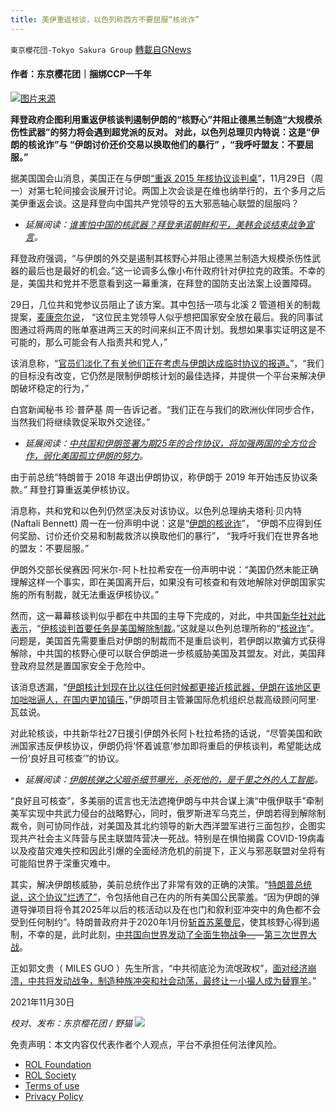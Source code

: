 ```yaml
---
title: 美伊重返核谈，以色列称西方不要屈服“核讹诈”
---
```

`東京櫻花団-Tokyo Sakura Group` [轉載自GNews](https://gnews.org/zh-hans/1707854/)

#### 作者：东京樱花团｜捆绑CCP一千年

![](https://assets.gnews.org/wp-content/uploads/2021/11/2伊核协议谈判.png)[图片来源](https://asiatimes.com/2021/11/whos-afraid-of-chinas-nukes/)

**拜登政府企图利用重返伊核谈判遏制伊朗的“核野心”并阻止德黑兰制造“大规模杀伤性武器”的努力将会遇到超党派的反对。 对此，以色列总理贝内特说：这是“伊朗的核讹诈”与 “伊朗讨价还价交易以换取他们的暴行” ，“我呼吁盟友：不要屈服。”**

据美国国会山消息，美国正在与伊朗[“重返 2015 年核协议谈判桌](https://thehill.com/policy/defense/583471-us-iran-return-to-same-negotiating-table?utm_source=&amp;utm_medium=email&amp;utm_campaign=44983)”，11月29日（周一）对第七轮间接会谈展开讨论。两国上次会谈是在维也纳举行的，五个多月之后美伊重返会谈。这是拜登向中国共产党领导的五大邪恶轴心联盟的屈服吗？

- *延展阅读：*[*谁害怕中国的核武器？*](https://asiatimes.com/2021/11/whos-afraid-of-chinas-nukes/)[*拜登承诺朝鲜和平，美韩会谈结束战争宣言*](https://www.newsweek.com/biden-commits-north-korea-peace-us-south-korea-talk-end-war-declaration-1654115)*。*


拜登政府强调，“与伊朗的外交是遏制其核野心并阻止德黑兰制造大规模杀伤性武器的最后也是最好的机会。”这一论调多么像小布什政府针对伊拉克的政策。不幸的是，美国共和党并不愿意看到这一幕重演，在拜登的国防支出法案上设置障碍。

29日，几位共和党参议员阻止了该方案。其中包括一项与北溪 2 管道相关的制裁提案，[麦康奈尔说](https://thehill.com/homenews/senate/583487-senate-gop-blocks-defense-bill-throwing-it-into-limbo?utm_source=&amp;utm_medium=email&amp;utm_campaign=44983)， “这位民主党领导人似乎想把国家安全放在最后。我的同事试图通过将两周的账单塞进两三天的时间来纠正不周计划。我想如果事实证明这是不可能的，那么可能会有人指责共和党人，”

该消息称，“[官员们淡化了有关他们正在考虑与伊朗达成临时协议的报道。](https://thehill.com/policy/defense/583471-us-iran-return-to-same-negotiating-table?utm_source=&amp;utm_medium=email&amp;utm_campaign=44983)”，“我们的目标没有改变，它仍然是限制伊朗核计划的最佳选择，并提供一个平台来解决伊朗破坏稳定的行为，”

白宫新闻秘书 珍·普萨基 周一告诉记者。“我们正在与我们的欧洲伙伴同步合作，当然我们将继续敦促采取外交途径。”

- *延展阅读：*[*中共国和伊朗签署为期25年的合作协议，将加强两国的全方位合作，弱化美国孤立伊朗的努力*](https://www.bbc.com/zhongwen/simp/world-56561203)*。*


由于前总统“特朗普于 2018 年退出伊朗协议，称伊朗于 2019 年开始违反协议条款。” 拜登打算重返美伊核协议。

消息称，共和党和以色列仍然坚决反对该协议。以色列总理纳夫塔利·贝内特 (Naftali Bennett) 周一在一份声明中说：这是“[伊朗的核讹诈](https://nypost.com/2021/11/29/israel-pm-warns-nations-to-be-wary-of-irans-nuclear-blackmail/)”， “伊朗不应得到任何奖励、讨价还价交易和制裁救济以换取他们的暴行”， “我呼吁我们在世界各地的盟友：不要屈服。”

伊朗外交部长侯赛因·阿米尔-阿卜杜拉希安在一份声明中说：“美国仍然未能正确理解这样一个事实，即在美国离开后，如果没有可核查和有效地解除对伊朗国家实施的所有制裁，就无法重返伊核协议。”

然而，这一幕幕核谈判似乎都在中共国的主导下完成的，对此，中共国[新华社对此表示](http://www.news.cn/2021-11/30/c_1128113820.htm)，“[伊核谈判首要任务是美国解除制裁](http://www.news.cn/video/2021-11/30/c_1211467214.htm)。”这就是以色列总理所称的“[核讹诈](https://www.timesofisrael.com/as-iran-talks-begin-bennett-urges-world-powers-resist-regimes-nuclear-blackmail/)”。问题是，美国首先需要重启对伊朗的制裁而不是重启谈判，若伊朗以欺骗方式获得解除，中共国的核野心便可以联合伊朗进一步核威胁美国及其盟友。对此，美国拜登政府显然是置国家安全于危险中。

该消息透漏，“[伊朗核计划现在比以往任何时候都更接近核武器，伊朗在该地区更加咄咄逼人，在国内更加镇压](https://thehill.com/policy/defense/583471-us-iran-return-to-same-negotiating-table?utm_source=&amp;utm_medium=email&amp;utm_campaign=44983)，”伊朗项目主管兼国际危机组织总裁高级顾问阿里·瓦兹说。

对此轮核谈，中共新华社27日援引伊朗外长阿卜杜拉希扬的话说，“尽管美国和欧洲国家违反伊核协议，伊朗仍将‘怀着诚意’参加即将重启的伊核谈判，希望能达成一份‘良好且可核查’”的协议。

- *延展阅读：*[*伊朗核弹之父暗杀细节曝光，杀死他的，是千里之外的人工智能*](https://k.sina.com.cn/article_2549228714_97f224aa01900xy47.html)*。*


“良好且可核查”，多美丽的谎言也无法遮掩伊朗与中共合谋上演“中俄伊联手”牵制美军实现中共武力侵台的战略野心，同时，俄罗斯进军乌克兰，伊朗若得到解除制裁令，则可协同作战，对美国及其北约领导的新大西洋盟军进行三面包抄，企图实现共产社会主义阵营与民主联盟阵营决一死战。特别是在惧怕揭露 COVID-19病毒以及疫苗灾难失控和因此引爆的全面经济危机的前提下，正义与邪恶联盟对垒将有可能陷世界于深重灾难中。

其实，解决伊朗核威胁，美前总统作出了非常有效的正确的决策。“[特朗普总统说，这个协议”烂透了”](https://www.bbc.com/zhongwen/simp/world-44048520)，令包括他自己在内的所有美国公民蒙羞。“因为伊朗的弹道导弹项目将令其2025年以后的核活动以及在也门和叙利亚冲突中的角色都不会受到任何制约”。特朗普政府并于2020年1月份[斩首苏莱曼尼](https://www.bbc.com/zhongwen/simp/world-51020173)，使其核野心得到遏制，不幸的是，此时此刻，[中共国向世界发动了全面生物战争—](https://www.voachinese.com/a/Covid-origin-who-investigation-china-pompeo-miles-yu-great-leap-forward-20210228/5796026.html)—[第三次世界大战](https://www.bbc.com/zhongwen/simp/world-51006414)。

正如郭文贵（ MILES GUO ）先生所言，“中共彻底沦为流氓政权”，[面对经济崩溃，中共将发动战争，制造种族冲突和社会动荡，最终让一小撮人成为替罪羊](https://www.gettr.com/post/piaefad1ee)。”

2021年11月30日

*校对、发布：东京樱花团 / 野猫*
![](https://assets.gnews.org/wp-content/uploads/2021/11/最新版-4.png)
 

免责声明：本文内容仅代表作者个人观点，平台不承担任何法律风险。

- [ROL Foundation](https://rolfoundation.org/)
- [ROL Society](https://rolsociety.org/)
- [Terms of use](https://gnews.org/terms-of-use-3/)
- [Privacy Policy](https://gnews.org/privacy-policy/)

